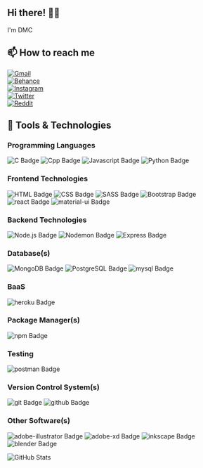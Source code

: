 ## Hi there! 👋🏻

I'm DMC

## 📫 How to reach me

[![Gmail](https://img.shields.io/badge/chavdadhruv0505@gmail.com-3b3b3b?style=social&logo=gmail)](mailto:chavdadhruv0505@gmail.com)  
[![Behance](https://img.shields.io/badge/dhruvchavda2712-3b3b3b?style=social&logo=behance)](https://www.behance.net/dhruvchavda2712)  
[![Instagram](https://img.shields.io/badge/d.m.c_2712-3b3b3b?style=social&logo=instagram)](https://www.instagram.com/d.m.c_2712/)  
[![Twitter](https://img.shields.io/badge/dmc2712-3b3b3b?style=social&logo=twitter)](https://twitter.com/DhruvChavda2712)  
[![Reddit](https://img.shields.io/badge/DMC2712-3b3b3b?style=social&logo=reddit)](https://www.reddit.com/user/pure_geek)

## 🔧 Tools & Technologies

### Programming Languages

![C Badge](https://img.shields.io/badge/-C-A8B9CC?style=for-the-badge&labelColor=black&logo=C&logoColor=A8B9CC) ![Cpp Badge](https://img.shields.io/badge/-c%2B%2B-00599C?style=for-the-badge&labelColor=black&logo=c%2B%2B&logoColor=00599C) ![Javascript Badge](https://img.shields.io/badge/-Javascript-f7df1e?style=for-the-badge&labelColor=black&logo=javascript&logoColor=F7DF1E) ![Python Badge](https://img.shields.io/badge/-Python-3776AB?style=for-the-badge&labelColor=black&logo=python&logoColor=3776AB)

### Frontend Technologies

![HTML Badge](https://img.shields.io/badge/-HTML5-E34F26?style=for-the-badge&labelColor=black&logo=html5&logoColor=E34F26) ![CSS Badge](https://img.shields.io/badge/-CSS3-1572B6?style=for-the-badge&labelColor=black&logo=css3&logoColor=1572B6) ![SASS Badge](https://img.shields.io/badge/-SASS-CC6699?style=for-the-badge&labelColor=black&logo=SASS&logoColor=CC6699) ![Bootstrap Badge](https://img.shields.io/badge/-Bootstrap-7952B3?style=for-the-badge&labelColor=black&logo=Bootstrap&logoColor=7952B3)  
![react Badge](https://img.shields.io/badge/-react-61DAFB?style=for-the-badge&labelColor=black&logo=react&logoColor=61DAFB) ![material-ui Badge](https://img.shields.io/badge/-material--ui-0081CB?style=for-the-badge&labelColor=black&logo=material-ui&logoColor=0081CB)




### Backend Technologies

![Node.js Badge](https://img.shields.io/badge/-Node.js-339933?style=for-the-badge&labelColor=black&logo=Node.js&logoColor=339933) ![Nodemon Badge](https://img.shields.io/badge/-Nodemon-76D04B?style=for-the-badge&labelColor=black&logo=Nodemon&logoColor=76D04B) ![Express Badge](https://img.shields.io/badge/-Express-e7e7e7?style=for-the-badge&labelColor=black&logo=Express&logoColor=e7e7e7)


### Database(s)

![MongoDB Badge](https://img.shields.io/badge/-MongoDB-47A248?style=for-the-badge&labelColor=black&logo=MongoDB&logoColor=47A248) ![PostgreSQL Badge](https://img.shields.io/badge/-PostgreSQL-336791?style=for-the-badge&labelColor=e7e7e7&logo=PostgreSQL&logoColor=336791) ![mysql Badge](https://img.shields.io/badge/-mysql-4479A1?style=for-the-badge&labelColor=e7e7e7&logo=mysql&logoColor=4479A1)


### BaaS

![heroku Badge](https://img.shields.io/badge/-heroku-430098?style=for-the-badge&labelColor=e7e7e7&logo=heroku&logoColor=430098)

### Package Manager(s)

![npm Badge](https://img.shields.io/badge/-npm-CB3837?style=for-the-badge&labelColor=black&logo=npm&logoColor=CB3837)

### Testing

![postman Badge](https://img.shields.io/badge/-postman-FF6C37?style=for-the-badge&labelColor=black&logo=postman&logoColor=FF6C37)

### Version Control System(s)

![git Badge](https://img.shields.io/badge/-git-F05032?style=for-the-badge&labelColor=black&logo=git&logoColor=F05032)
![github Badge](https://img.shields.io/badge/-github-181717?style=for-the-badge&labelColor=e7e7e7&logo=github&logoColor=181717)

### Other Software(s)

![adobe-illustrator Badge](https://img.shields.io/badge/-AI-FF9A00?style=for-the-badge&labelColor=black&logo=adobe-illustrator&logoColor=FF9A00) ![adobe-xd Badge](https://img.shields.io/badge/-xd-FF61F6?style=for-the-badge&labelColor=black&logo=adobe-xd&logoColor=FF61F6) ![inkscape Badge](https://img.shields.io/badge/-inkscape-000000?style=for-the-badge&labelColor=e7e7e7&logo=inkscape&logoColor=000000) ![blender Badge](https://img.shields.io/badge/-blender-F5792A?style=for-the-badge&labelColor=black&logo=blender&logoColor=F5792A)


<!--Software to include shotcut, ejs-->

![GitHub Stats](https://github-readme-stats.vercel.app/api?username=dhruvchavda&show_icons=true&title_color=007396&icon_color=007396&text_color=e7e7e7&bg_color=050915&border_color=007396&border_radius=10px&count_private=true&locale=en)


<!--
**DhruvChavda/DhruvChavda** is a ✨ _special_ ✨ repository because its `README.md` (this file) appears on your GitHub profile.

Here are some ideas to get you started:

- 🔭 I’m currently working on ...
- 🌱 I’m currently learning ...
- 👯 I’m looking to collaborate on ...
- 🤔 I’m looking for help with ...
- 💬 Ask me about ...
- 📫 How to reach me: ...
- 😄 Pronouns: ...
- ⚡ Fun fact: ...
-->
